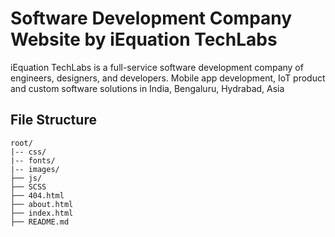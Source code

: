 # Software Development Company Website by iEquation TechLabs

iEquation TechLabs is a full-service software development company of engineers, designers, and developers. Mobile app development, IoT product and custom software solutions in India, Bengaluru, Hydrabad, Asia

## File Structure

```
root/
|-- css/
|-- fonts/
|-- images/
├── js/
├── SCSS
├── 404.html
├── about.html
├── index.html
├── README.md
```
